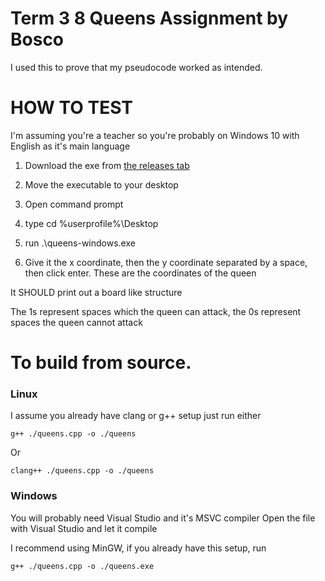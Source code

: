 # Term 3 8 Queens Assignment by Bosco

I used this to prove that my pseudocode worked as intended.

# HOW TO TEST

I'm assuming you're a teacher so you're probably on Windows 10 with English as it's main language

1. Download the exe from [the releases tab](https://github.com/fijcj/term3-assignment/releases)

2. Move the executable to your desktop

3. Open command prompt

4. type cd %userprofile%\Desktop

5. run .\queens-windows.exe

6. Give it the x coordinate, then the y coordinate separated by a space, then click enter. These are the coordinates of the queen

It SHOULD print out a board like structure

The 1s represent spaces which the queen can attack, the 0s represent spaces the queen cannot attack





# To build from source.

### Linux
I assume you already have clang or g++ setup just run either

`g++ ./queens.cpp -o ./queens`

Or

`clang++ ./queens.cpp -o ./queens`

### Windows
You will probably need Visual Studio and it's MSVC compiler
Open the file with Visual Studio and let it compile

I recommend using MinGW, if you already have this setup, run 

`g++ ./queens.cpp -o ./queens.exe`

